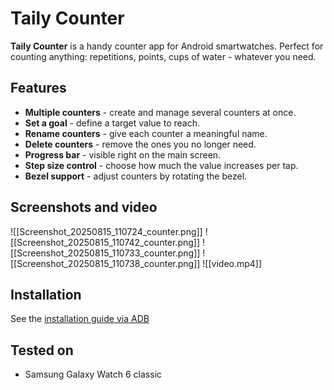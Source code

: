 # Taily Counter

**Taily Counter** is a handy counter app for Android smartwatches.
Perfect for counting anything: repetitions, points, cups of water - whatever you need.

## Features
- **Multiple counters** - create and manage several counters at once.
- **Set a goal** - define a target value to reach.
- **Rename counters** - give each counter a meaningful name.
- **Delete counters** - remove the ones you no longer need.
- **Progress bar** - visible right on the main screen.
- **Step size control** - choose how much the value increases per tap.
- **Bezel support** - adjust counters by rotating the bezel.

## Screenshots and video
![[Screenshot_20250815_110724_counter.png]]
![[Screenshot_20250815_110742_counter.png]]
![[Screenshot_20250815_110733_counter.png]]
![[Screenshot_20250815_110738_counter.png]]
![[video.mp4]]

## Installation
See the [installation guide via ADB](INSTALL.md)

## Tested on
- Samsung Galaxy Watch 6 classic
